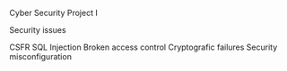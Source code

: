 Cyber Security Project I

Security issues

CSFR
SQL Injection
Broken access control
Cryptografic failures
Security misconfiguration

